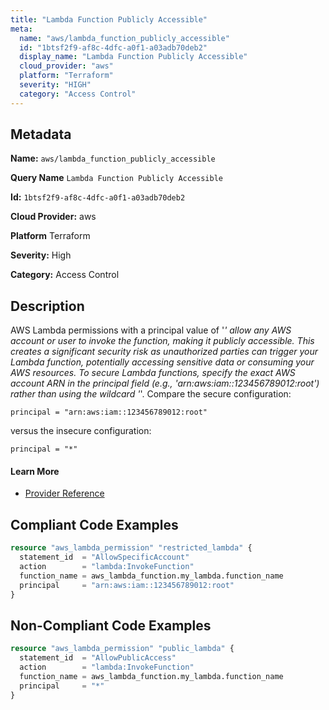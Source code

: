 ```yaml
---
title: "Lambda Function Publicly Accessible"
meta:
  name: "aws/lambda_function_publicly_accessible"
  id: "1btsf2f9-af8c-4dfc-a0f1-a03adb70deb2"
  display_name: "Lambda Function Publicly Accessible"
  cloud_provider: "aws"
  platform: "Terraform"
  severity: "HIGH"
  category: "Access Control"
---
```

## Metadata

**Name:** `aws/lambda_function_publicly_accessible`

**Query Name** `Lambda Function Publicly Accessible`

**Id:** `1btsf2f9-af8c-4dfc-a0f1-a03adb70deb2`

**Cloud Provider:** aws

**Platform** Terraform

**Severity:** High

**Category:** Access Control

## Description
AWS Lambda permissions with a principal value of '*' allow any AWS account or user to invoke the function, making it publicly accessible. This creates a significant security risk as unauthorized parties can trigger your Lambda function, potentially accessing sensitive data or consuming your AWS resources. To secure Lambda functions, specify the exact AWS account ARN in the principal field (e.g., 'arn:aws:iam::123456789012:root') rather than using the wildcard '*'. Compare the secure configuration:
```
principal = "arn:aws:iam::123456789012:root"
```
versus the insecure configuration:
```
principal = "*"
```

#### Learn More

 - [Provider Reference](https://registry.terraform.io/providers/hashicorp/aws/latest/docs/resources/lambda_function)


## Compliant Code Examples
```terraform
resource "aws_lambda_permission" "restricted_lambda" {
  statement_id  = "AllowSpecificAccount"
  action        = "lambda:InvokeFunction"
  function_name = aws_lambda_function.my_lambda.function_name
  principal     = "arn:aws:iam::123456789012:root"
}

```
## Non-Compliant Code Examples
```terraform
resource "aws_lambda_permission" "public_lambda" {
  statement_id  = "AllowPublicAccess"
  action        = "lambda:InvokeFunction"
  function_name = aws_lambda_function.my_lambda.function_name
  principal     = "*"
}

```